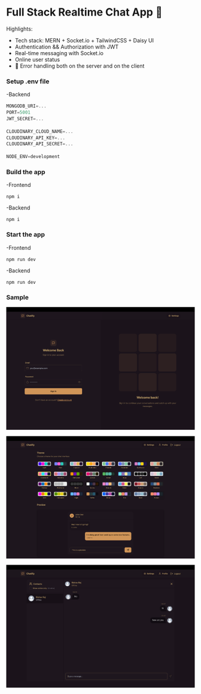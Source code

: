 #  Full Stack Realtime Chat App 🧌


Highlights:

-  Tech stack: MERN + Socket.io + TailwindCSS + Daisy UI
-  Authentication && Authorization with JWT
-  Real-time messaging with Socket.io
-  Online user status
- 🐞 Error handling both on the server and on the client


### Setup .env file
-Backend
```js
MONGODB_URI=...
PORT=5001
JWT_SECRET=...

CLOUDINARY_CLOUD_NAME=...
CLOUDINARY_API_KEY=...
CLOUDINARY_API_SECRET=...

NODE_ENV=development
```

### Build the app

-Frontend
```shell
npm i
```

-Backend
```shell
npm i
```
### Start the app

-Frontend
```shell
npm run dev
```

-Backend
```shell
npm run dev
```

### Sample

![Login Page](/frontend/public/screenshot-for-readme-1.png)

![Custom UI Page](/frontend/public/custom_ui.png)

![Chats](/frontend/public/chat.png)

